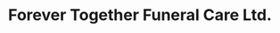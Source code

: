 ---
title: "Forever Together Funeral Care Ltd."
url: /denmead-waterlooville/forever-together-funeral-care-ltd/
shop: funeral directors
---